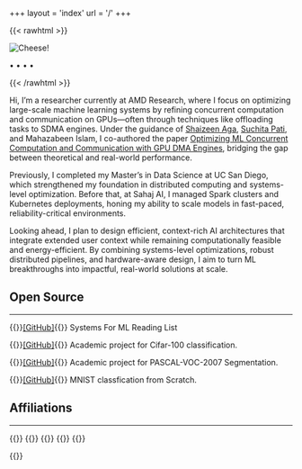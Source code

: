 +++
layout = 'index'
url = '/'
+++

{{< rawhtml >}}
<div class="profile-div">
<img class="profile-image" src="https://i.imgur.com/F17lIHp.jpg" alt="Cheese!">
<p class="profile-links">
  <a href="mailto:anirudha0807@gmail.com" title="Email"><i class="fa-solid fa-at fa-xl"></i></a> • 
  <a href="/calendar" title="Calendar"><i class="fa-solid fa-calendar-day fa-lg"></i></a> • 
  <a href="https://github.com/anirudhaagrawal" title="GitHub"><i class="fa-brands fa-github fa-xl"></i></a> • 
  <a href="https://twitter.com/anirudhaagrawal" title="Twitter"><i class="fa-brands fa-twitter fa-xl"></i></a> • 
  <a href="https://www.linkedin.com/in/anirudha-agrawal" title="LinkedIn"><i class="fa-brands fa-linkedin fa-xl"></i></a>
</p>
<!-- 
<p class="profile-links">
  <a href="/resume/">Resume</a>
</p> 
-->
</div>
{{< /rawhtml >}}

Hi, I’m a researcher currently at AMD Research, where I focus on optimizing large-scale machine learning systems by refining concurrent computation and communication on GPUs—often through techniques like offloading tasks to SDMA engines. Under the guidance of [Shaizeen Aga](https://www.shaizeen.com/), [Suchita Pati](https://pages.cs.wisc.edu/~spati/), and Mahazabeen Islam, I co-authored the paper [Optimizing ML Concurrent Computation and Communication with GPU DMA Engines](https://arxiv.org/pdf/2412.14335), bridging the gap between theoretical and real-world performance.

Previously, I completed my Master’s in Data Science at UC San Diego, which strengthened my foundation in distributed computing and systems-level optimization. Before that, at Sahaj AI, I managed Spark clusters and Kubernetes deployments, honing my ability to scale models in fast-paced, reliability-critical environments.

Looking ahead, I plan to design efficient, context-rich AI architectures that integrate extended user context while remaining computationally feasible and energy-efficient. By combining systems-level optimizations, robust distributed pipelines, and hardware-aware design, I aim to turn ML breakthroughs into impactful, real-world solutions at scale.


## Open Source
---
{{<spanright>}}[[GitHub]](https://github.com/Anirudhaagrawal/mlsys-reading-list){{</spanright>}}
Systems For ML Reading List

{{<spanright>}}[[GitHub]](https://github.com/Anirudhaagrawal/cifar-100-classification.git){{</spanright>}}
Academic project for Cifar-100 classification.  

{{<spanright>}}[[GitHub]](https://github.com/Anirudhaagrawal/PASCAL-VOC-2007-Segmentation.git){{</spanright>}}
Academic project for PASCAL-VOC-2007 Segmentation.

{{<spanright>}}[[GitHub]](https://github.com/Anirudhaagrawal/Logistic-regression-on-MNIST-from-scratch){{</spanright>}}
MNIST classfication from Scratch.

## Affiliations
---
{{<centerwrap>}}
{{<affiliation img="https://i.imgur.com/op6GjLu.png" href="http://www.rknec.edu/" 
               name="RCOEM" desc="2016-2020">}}
{{<affiliation img="https://i.imgur.com/840MsOJ.png" href="https://sahaj.ai" 
               name="Sahaj AI" desc="2020-2022">}}
{{<affiliation img="https://i.imgur.com/2T7RicR.png" href="https://ucsd.edu/" 
               name="University Of California San Diego" desc="2022 - Present">}}
{{<affiliation img="https://i.imgur.com/rCuEUVC.png" href="https://ucsd.edu/" 
               name="AMD Research" desc="2022 - Present">}}
               
{{</centerwrap>}}
